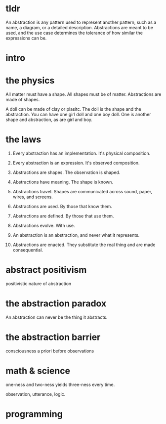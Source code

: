 # tldr

An abstraction is any pattern used to represent another pattern, such as a name, a diagram, or a detailed description. Abstractions are meant to be used, and the use case determines the tolerance of how similar the expressions can be. 


# intro



# the physics

All matter must have a shape. All shapes must be of matter. Abstractions are made of shapes. 

A doll can be made of clay or plasitc. The doll is the shape and the abstraction. You can have one girl doll and one boy doll. One is another shape and abstraction, as are girl and boy.

# the laws

1. Every abstraction has an implementation. It's physical composition.

2. Every abstraction is an expression. It's observed composition.

3. Abstractions are shapes. The observation is shaped.

4. Abstractions have meaning. The shape is known.

5. Abstractions travel. Shapes are communicated across sound, paper, wires, and screens.

6. Abstractions are used. By those that know them.

7. Abstractions are defined. By those that use them.

8. Abstractions evolve. With use.

9. An abstraction is an abstraction, and never what it represents.

10. Abstractions are enacted. They substitute the real thing and are made consequential.

# abstract positivism

positivistic nature of abstraction

# the abstraction paradox

An abstraction can never be the thing it abstracts.

# the abstraction barrier

consciousness
a priori
before observations

# math & science

one-ness and two-ness yields three-ness every time.

observation, utterance, logic.

# programming

